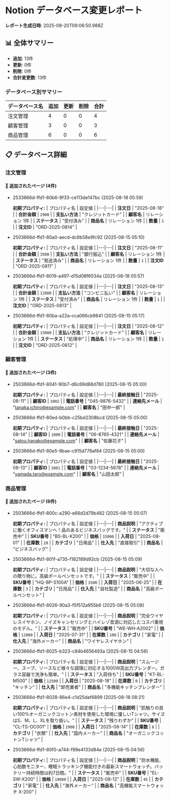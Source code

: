 # Notion データベース変更レポート
**レポート生成日時**: 2025-08-20T09:06:50.988Z
## 📊 全体サマリー
- **追加**: 13件
- **更新**: 0件
- **削除**: 0件
- **合計変更数**: 13件
### データベース別サマリー
| データベース名 | 追加 | 更新 | 削除 | 合計 |
|---|---|---|---|---|
| 注文管理 | 4 | 0 | 0 | 4 |
| 顧客管理 | 3 | 0 | 0 | 3 |
| 商品管理 | 6 | 0 | 0 | 6 |

## 📋 データベース詳細

### 注文管理

#### 📝 追加されたページ (4件)

- 2533666d-ffd1-80b6-9f33-ce113de147bc (2025-08-18 05:59)

  **初期プロパティ:**
  | プロパティ名 | 設定値 |
  |---|---|
  | **注文日** | "2025-08-18" |
  | **合計金額** | `2900` |
  | **支払い方法** | "クレジットカード" |
  | **顧客名** | リレーション 1件 |
  | **ステータス** | "受付済み" |
  | **商品名** | リレーション 1件 |
  | **数量** | `1` |
  | **注文ID** | "ORD-2025-0814" |
- 2503666d-ffd1-80a0-aecd-dc6b58e9fc92 (2025-08-15 05:10)

  **初期プロパティ:**
  | プロパティ名 | 設定値 |
  |---|---|
  | **注文日** | "2025-08-11" |
  | **合計金額** | `3500` |
  | **支払い方法** | "銀行振込" |
  | **顧客名** | リレーション 1件 |
  | **ステータス** | "発送済み" |
  | **商品名** | リレーション 1件 |
  | **数量** | `1` |
  | **注文ID** | "ORD-2025-0811" |
- 2503666d-ffd1-8019-a497-d15d08f6534a (2025-08-18 05:57)

  **初期プロパティ:**
  | プロパティ名 | 設定値 |
  |---|---|
  | **注文日** | "2025-08-13" |
  | **合計金額** | `12800` |
  | **支払い方法** | "コンビニ払い" |
  | **顧客名** | リレーション 1件 |
  | **ステータス** | "受付済み" |
  | **商品名** | リレーション 1件 |
  | **数量** | `1` |
  | **注文ID** | "ORD-2025-0813" |
- 2503666d-ffd1-80ba-a22a-cca066cb9841 (2025-08-15 05:17)

  **初期プロパティ:**
  | プロパティ名 | 設定値 |
  |---|---|
  | **注文日** | "2025-08-12" |
  | **合計金額** | `15000` |
  | **支払い方法** | "クレジットカード" |
  | **顧客名** | リレーション 1件 |
  | **ステータス** | "処理中" |
  | **商品名** | リレーション 1件 |
  | **数量** | `1` |
  | **注文ID** | "ORD-2025-0812" |

### 顧客管理

#### 📝 追加されたページ (3件)

- 2503666d-ffd1-8041-90b7-d6c69d88d780 (2025-08-15 05:00)

  **初期プロパティ:**
  | プロパティ名 | 設定値 |
  |---|---|
  | **最終接触日** | "2025-08-11" |
  | **顧客ID** | `1002` |
  | **電話番号** | "045-9876-5432" |
  | **連絡先メール** | "tanaka.ichiro@example.com" |
  | **顧客名** | "田中一郎" |
- 2503666d-ffd1-80ed-b0bb-c25bd2308bcd (2025-08-15 05:00)

  **初期プロパティ:**
  | プロパティ名 | 設定値 |
  |---|---|
  | **最終接触日** | "2025-08-14" |
  | **顧客ID** | `1000` |
  | **電話番号** | "06-8765-4321" |
  | **連絡先メール** | "satou.hanako@example.com" |
  | **顧客名** | "佐藤花子" |
- 2503666d-ffd1-80e5-9bae-c915d778af84 (2025-08-15 05:00)

  **初期プロパティ:**
  | プロパティ名 | 設定値 |
  |---|---|
  | **最終接触日** | "2025-08-13" |
  | **顧客ID** | `1001` |
  | **電話番号** | "03-1234-5678" |
  | **連絡先メール** | "yamada.taro@example.com" |
  | **顧客名** | "山田太郎" |

### 商品管理

#### 📝 追加されたページ (6件)

- 2503666d-ffd1-800c-a290-e66d2d79b482 (2025-08-15 05:07)

  **初期プロパティ:**
  | プロパティ名 | 設定値 |
  |---|---|
  | **商品説明** | "アクティブに働くオフィスマンへ！品のあるビジネスバッグです。" |
  | **ステータス** | "販売中" |
  | **SKU番号** | "BS-BL-K200" |
  | **価格** | `15000` |
  | **入荷日** | "2025-08-01" |
  | **在庫数** | `20` |
  | **カテゴリ** | "日用品" |
  | **仕入先** | "直接取引" |
  | **商品名** | "ビジネスバッグ" |
- 2503666d-ffd1-801f-a735-f182189d92cb (2025-08-15 05:09)

  **初期プロパティ:**
  | プロパティ名 | 設定値 |
  |---|---|
  | **商品説明** | "大切な人への贈り物に。高級ボールペンセットです。" |
  | **ステータス** | "販売中" |
  | **SKU番号** | "HQ-BP-S100A" |
  | **価格** | `3500` |
  | **入荷日** | "2025-06-25" |
  | **在庫数** | `3` |
  | **カテゴリ** | "日用品" |
  | **仕入先** | "自社製造" |
  | **商品名** | "高級ボールペンセット" |
- 2503666d-ffd1-8026-90a3-f5f512a955b6 (2025-08-15 05:08)

  **初期プロパティ:**
  | プロパティ名 | 設定値 |
  |---|---|
  | **商品説明** | "完全ワイヤレスイヤホン、ノイズキャンセリングとハイレゾ音源に対応したコスパ重視のモデル。" |
  | **ステータス** | "販売中" |
  | **SKU番号** | "WE-WH-A2002" |
  | **価格** | `12800` |
  | **入荷日** | "2025-07-31" |
  | **在庫数** | `100` |
  | **カテゴリ** | "家電" |
  | **仕入先** | "海外メーカー" |
  | **商品名** | "ワイヤレスイヤホン" |
- 2503666d-ffd1-8025-b323-c84b4656493a (2025-08-15 04:56)

  **初期プロパティ:**
  | プロパティ名 | 設定値 |
  |---|---|
  | **商品説明** | "スムージー、スープ、ソースなど様々な調理に対応する1000W高出力ブレンダー。ガラス容器で洗浄も簡単。" |
  | **ステータス** | "入荷待ち" |
  | **SKU番号** | "KT-BL-M500" |
  | **価格** | `12500` |
  | **入荷日** | "2025-08-18" |
  | **在庫数** | `0` |
  | **カテゴリ** | "キッチン" |
  | **仕入先** | "卸売業者" |
  | **商品名** | "多機能キッチンブレンダー" |
- 2503666d-ffd1-8028-86e4-c1d25daf6899 (2025-08-18 08:21)

  **初期プロパティ:**
  | プロパティ名 | 設定値 |
  |---|---|
  | **商品説明** | "肌触りの良い100%オーガニックコットン素材を使用した環境に優しいTシャツ。サイズはS、M、L、XLを取り扱い。" |
  | **ステータス** | "残りわずか" |
  | **SKU番号** | "CL-TS-OC001" |
  | **価格** | `2900` |
  | **入荷日** | "2025-08-14" |
  | **在庫数** | `8` |
  | **カテゴリ** | "衣類" |
  | **仕入先** | "国内メーカー" |
  | **商品名** | "オーガニックコットンTシャツ" |
- 2503666d-ffd1-80f0-a744-f99e4133d84e (2025-08-15 04:56)

  **初期プロパティ:**
  | プロパティ名 | 設定値 |
  |---|---|
  | **商品説明** | "防水機能、心拍数モニター、睡眠トラッキング機能付きの最新スマートウォッチ。バッテリー持続時間は約7日間。" |
  | **ステータス** | "販売中" |
  | **SKU番号** | "EL-SW-X200" |
  | **価格** | `19800` |
  | **入荷日** | "2025-08-12" |
  | **在庫数** | `45` |
  | **カテゴリ** | "家電" |
  | **仕入先** | "海外メーカー" |
  | **商品名** | "高機能スマートウォッチ X-200" |
